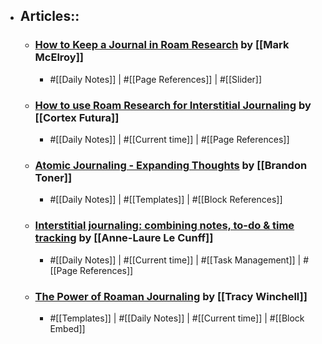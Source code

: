 - ## Articles::
    - ### [How to Keep a Journal in Roam Research](https://markmcelroy.com/how-to-keep-a-journal-in-roam-research/) by [[Mark McElroy]]
        - #[[Daily Notes]] | #[[Page References]] | #[[Slider]]
    - ### [How to use Roam Research for Interstitial Journaling](https://www.cortexfutura.com/interstitial-journaling-roam-research/) by [[Cortex Futura]]
        - #[[Daily Notes]] | #[[Current time]] | #[[Page References]]
    - ### [Atomic Journaling - Expanding Thoughts](https://brandontoner.substack.com/p/atomic-journaling) by [[Brandon Toner]]
        - #[[Daily Notes]] | #[[Templates]] | #[[Block References]]
    - ### [Interstitial journaling: combining notes, to-do & time tracking](https://nesslabs.com/interstitial-journaling) by [[Anne-Laure Le Cunff]]
        - #[[Daily Notes]] | #[[Current time]] | #[[Task Management]] | #[[Page References]]
    - ### [The Power of Roaman Journaling](https://www.roambrain.com/the-power-of-roaman-journaling/) by [[Tracy Winchell]]
        - #[[Templates]] | #[[Daily Notes]] | #[[Current time]] | #[[Block Embed]]
